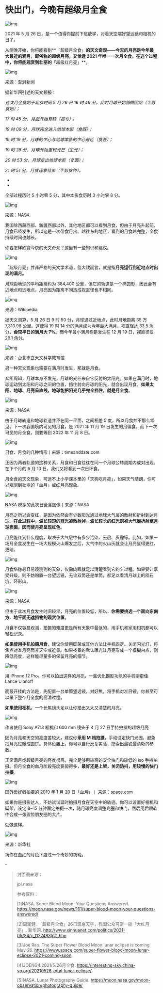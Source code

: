 # 快出门，今晚有超级月全食

![img](https://mmbiz.qpic.cn/mmbiz_png/SlOqFKqEO4E1F4jaAUUALmTSIDy6AT6U64nHXTSBQgZwViaphcf2rB7ia286lk6NDbM64bMYicpNXKicxOObITmzjQ/640?wx_fmt=png)

2021 年 5 月 26 日，是一个值得你提前下班放学，对着天空端好望远镜和相机的日子。



从傍晚开始，你将能看到**「超级月全食」**的天文奇观——今天的月亮是今年最大最近的满月，即俗称的超级月亮，又恰逢 2021 年唯一一次月全食，在这个过程中，你将能观赏到壮丽的**「超级红月亮」**。

![img](https://mmbiz.qpic.cn/mmbiz_gif/SlOqFKqEO4E1F4jaAUUALmTSIDy6AT6UcBSLkeiaGa5IjZIAYKrIoz8AAo5TTibGO5yHzrxAkerx1DWjNEJIlYFA/640?wx_fmt=gif)

来源：澎湃新闻

据新华网引述的天文预报：

*这次月全食始于北京时间 5 月 26 日 16 时 46 分，此时月球开始稍微阴暗（半影食始）；*

*17 时 45 分，月面开始有缺（初亏）；*

*19 时 09 分，月球完全进入地球本影（食既）；*

*19 时 19 分，月球的中心与地球本影的中心最近（食甚）；*

*19 时 28 分，月球开始重现光芒（生光）；*

*20 时 53 分，月球走出地球本影（复圆）；*

*21 时 51 分，月食现象结束（半影食终）。*

*
*

全部过程历时 5 小时零 5 分，其中本影食历时 3 小时零 8 分。

![img](https://mmbiz.qpic.cn/mmbiz_png/SlOqFKqEO4E1F4jaAUUALmTSIDy6AT6U0LQfpZ3E1QZwicMYN9pvIW9Ofe4S3ZC75zQ8yqIjdp1qY2pCcIumTTQ/640?wx_fmt=png)

来源：NASA

我国除西藏西部、新疆西部以外，其他地区都可以看到月食，但由于月亮升起前，月食已经发生，所以这是一次带食月出。越往东的地区，看到的月食越完整，全食持续时间也越长。

你要怎样欣赏今夜的天文奇观？这里有一些知识和建议。

![img](https://mmbiz.qpic.cn/mmbiz_png/SlOqFKqEO4E1F4jaAUUALmTSIDy6AT6UAxDcrlBsWJ40I07VVwLC5YRmnViaebZ5NreCB3XjkulBnciayo9jbKNg/640?wx_fmt=png)

「超级月亮」并非严格的天文学术语，但大致而言，就是指**月亮运行到近地点时出现的满月。**

月球距地球的平均距离约为 384,400 公里，但它的轨道是一个椭圆形，因此会有近地点和远地点，月亮因为距离不同造成视直径也不相同。

![img](https://mmbiz.qpic.cn/mmbiz_png/SlOqFKqEO4E1F4jaAUUALmTSIDy6AT6UX8YZOZpkpUiclA7DiaBFeibuRicbSlOnOBiaWjnia69Rw0DgHDUA1epDwqPw/640?wx_fmt=png)

来源：Wikipedia

据天文测算，5 月 26 日 9 时 50 分，月球通过近地点，此时月地距离 35 万 7,310.96 公里。这使得 19 时 14 分的满月成为今年最大满月，视直径达 33.5 角分，**会较平日的满月大 7%**。而今年最小满月则是发生在 12 月 19 日，视直径仅 29.1 角分。

![img](https://mmbiz.qpic.cn/mmbiz_jpg/SlOqFKqEO4E1F4jaAUUALmTSIDy6AT6UcftJnAKHL14fJibIz0NiarXSlLaiabkw3PCUZP6Ds7ib2YW36DXiamevd4A/640?wx_fmt=jpeg)

来源：台北市立天文科学教育馆

另一种天文现象也需要在满月时发生，那就是月食。

众所周知，月球本身不发光，月球的光芒来自它反射的太阳光。如果在满月时，地球运动到太阳和月球之间的位置，挡住射向月球的阳光，就会出现月食。**如果太阳、地球、月亮呈直线，地球能把阳光几乎完全挡住，就是月全食**。

![img](https://mmbiz.qpic.cn/mmbiz_jpg/SlOqFKqEO4E1F4jaAUUALmTSIDy6AT6UehA7SO4aJbbnUSIU0MjTzsibGcibmrABrBAb4dicFy8tcafemicsAHHFbA/640?wx_fmt=jpeg)

来源：NASA

由于月球轨道和地球轨道并不在同一平面，之间相差 5 度，所以月食并不那么常见。下一次我国境内可见的月食，是 2021 年 11 月 19 日发生的月偏食。而下一次可见的月全食，则要等到 2022 年 11 月 8 日。

![img](https://mmbiz.qpic.cn/mmbiz_png/SlOqFKqEO4E1F4jaAUUALmTSIDy6AT6UEWqZ07QdOuBhfEQB7dAHhQrIZQjylt1QtWzhc5iasb8NLXtUicOs1icaQ/640?wx_fmt=png)

日食、月食的几种情形丨来源：timeanddate.com

正因为两者轨道的这种关系，月食和日食往往在同一个月球公转周期内成对出现。在下个月的 6 月 10 日，我们又将看到一次日环食。

月全食的天文现象，可远不止小学课本里的「天狗吃月亮」，如果天气晴朗，你可以观测到壮丽的「血月」或红月亮现象。

![img](https://mmbiz.qpic.cn/mmbiz_jpg/SlOqFKqEO4E1F4jaAUUALmTSIDy6AT6UkicibQ1wh31P56icE1t8Lz8dcAXNARd7RFW6zQ8CXZ4EIv7RmyEwIkYqg/640?wx_fmt=jpeg)

NASA 模拟的此次日全食图像丨来源：NASA

月亮之所以会变红，是因为依然会有少数阳光通过地球大气层的散射和折射到达月球。**在此过程中，波长较短的蓝光被散射掉，波长较长的红光则被大气层折射至月球表面，因而使月亮呈现红色**。

月亮能红到什么程度，取决于大气层中有多少污染、云层、灰霾等。比如，如果一场月全食发生在一场大规模火山爆发之后，大气中的火山灰就会让月亮显得更红、更暗。

![img](https://mmbiz.qpic.cn/mmbiz_png/SlOqFKqEO4E1F4jaAUUALmTSIDy6AT6UVvUiaicf7ghib7tkZGs3zGR3KcArYYYibCpHfJB7RWoGzCEsV4SmYN9jFg/640?wx_fmt=png)

月食堪称最容易观测到的天象，仅需肉眼就足以清楚看到它的全过程。如果要让享受升级，则不妨购置一台望远镜，无论双筒还是单筒，都足以看清月球上的陨石坑、环形山。

![img](https://mmbiz.qpic.cn/mmbiz_jpg/SlOqFKqEO4E1F4jaAUUALmTSIDy6AT6UiaiaJ2ia3F7zMXeCEL3ibgiaFJCaqgr5QffqOYhias0TdgSIEJnLyrg16DhQ/640?wx_fmt=jpeg)

来源：NASA

但由于此次月食发生时间较早，月亮的位置较低，所以，**你需要挑选一个面向东南方、地平面无遮挡物的观赏位置**。

月食不仅容易观测，拍摄的难度更是所有天象中最低的，用手机和家用相机都可以轻松记录。

**如果使用手机拍摄月食**，建议你使用脚架或其他方法让手机固定。关闭闪光灯，将焦点对准月亮而非天空或近景。如果夜景的默认曝光让月亮形成一个模糊白点，则降低亮度，这样能尽量多的保留月亮的细节。

![img](https://mmbiz.qpic.cn/mmbiz_jpg/SlOqFKqEO4E1F4jaAUUALmTSIDy6AT6UySds8cTpIZZYicJwNkp0XB0G5PibrPiaYcibHD73HMTbcCG2BjOYS1bIcw/640?wx_fmt=jpeg)

用 iPhone 12 Pro，你可以拍出这样的月亮，一些优化摄影功能的手机则更佳 Lance Ulanoff

而最开挂的方法是，先配置一台单筒望远镜，对好焦，将手机对准目镜，你甚至可以录下整个月全食的高清过程。

**如果使用相机**，一个长焦镜头足以让你拍出又大又清楚的月亮。

![img](https://mmbiz.qpic.cn/mmbiz_jpg/SlOqFKqEO4E1F4jaAUUALmTSIDy6AT6U6ABmecSJJtuKvFKY9rNcV9OJicJAuvaBWibVvIibGiarI6trF8yZ7JTAzA/640?wx_fmt=jpeg)

作者使用 Sony A7r3 相机和 600 mm 镜头于 4 月 27 日手持拍摄的超级月亮

因为月亮和天空的亮度差较大，建议你**采用 M 档拍摄**，手动设定快门光圈，避免把月亮过曝成圆饼。具体设置上，你可以自行反复实验，摸索出最锐最清晰的参数。

正常满月或超级月亮的亮度很高，完全足够用较高的安全快门和较低的 iso 手持拍摄。但月全食的血月阶段亮度要弱得多，**最好还是上架，关闭防抖，用较慢的快门拍摄**。

![img](https://mmbiz.qpic.cn/mmbiz_jpg/SlOqFKqEO4E1F4jaAUUALmTSIDy6AT6UbAW1H0SUbibqIBlWDjeY6MjsQAByc2UaKicj1FGQrxYRSicRJAmLjZ9Uw/640?wx_fmt=jpeg)

国外爱好者拍摄的 2019 年 1 月 20 日「血月」丨 来源：space.com

如果你是摄影达人，不妨试试延时拍摄月食在天空中的轨迹。你可以设置好相机和脚架，设定 8~15 分钟固定拍摄一次，随月球亮度调整光圈和快门，然后用后期软件合成一张震惊朋友圈的大片。

就像这样。

![img](https://mmbiz.qpic.cn/mmbiz_jpg/SlOqFKqEO4E1F4jaAUUALmTSIDy6AT6UBGFlr1NVbPaVMxnTYFuUgjx8uap8BmGvPK7KaxcCERicNibwo3MmRtSg/640?wx_fmt=jpeg)

来源：新华社

祝你在血红的月色下度过一个奇妙的夜晚。

\-

> 封面图来源：
>
> jpl.nasa
>
> 参考资料：
>
> [1]NASA. Super Blood Moon: Your Questions Answered. https://moon.nasa.gov/news/161/super-blood-moon-your-questions-answered/
>
> [2]周润健. 「超级月全食」26日现身天宇，我国公众可赏一轮「大红月亮」. 新华网. http://www.xinhuanet.com/politics/2021-05/24/c_1127483521.htm
>
> [3]Joe Rao. The Super Flower Blood Moon lunar eclipse is coming May 26. https://www.space.com/super-flower-blood-moon-lunar-eclipse-2021-coming-soon
>
> [4]JOENG4.2021/5/26月全食. https://interesting-sky.china-vo.org/20210526-total-lunar-eclipse/
>
> [5]NASA. Lunar Photography Guide. https://moon.nasa.gov/moon-observation/photography-guide/